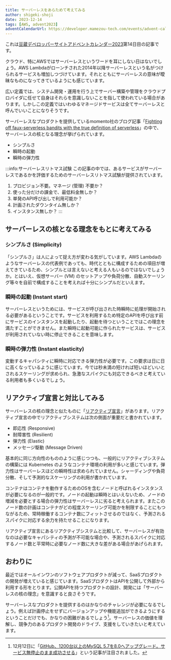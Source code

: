 ```yaml
---
title: サーバーレスをあらためて考えてみる
author: shigeki-shoji
date: 2023-12-14
tags: [AWS, advent2023]
adventCalendarUrl: https://developer.mamezou-tech.com/events/advent-calendar/2023/
---
```


これは[豆蔵デベロッパーサイトアドベントカレンダー2023](/events/advent-calendar/2023/)第14日目の記事です。

クラウド、特にAWSではサーバーレスというワードを耳にしない日はないでしょう。AWS Lambdaがローンチされた2014年以降サーバーレスという名がつけられるサービスも増加しつづけています。それとともにサーバーレスの意味が曖昧なものになってきているようにも感じています。

広い定義では、システム開発・運用を行う上でサーバー構築や管理をクラウドプロバイダに任せて自身はそれらを意識しないことを指して使われている場合があります。しかしこの定義ではいわゆるマネージドサービスは全てサーバーレスと呼んでいいことになりそうです。

サーバーレスなプロダクトを提供しているmomento社のブログ記事「[Fighting off faux-serverless bandits with the true definition of serverless](https://www.gomomento.com/blog/fighting-off-fake-serverless-bandits-with-the-true-definition-of-serverless)」の中で、サーバーレスの核となる理念が挙げられています。

- シンプルさ
- 瞬時の起動
- 瞬時の弾力性

:::info:サーバーレスリトマス試験
この記事の中では、あるサービスがサーバーレスであるかを評価するためのサーバーレスリトマス試験が提供されています。

1. プロビジョン不要。マネージ (管理) 不要か？
2. 使った分だけの課金で、最低料金無しか？
3. 単発のAPI呼び出しで利用可能か？
4. 計画されたダウンタイム無しか？
5. インスタンス無しか？
:::

## サーバーレスの核となる理念をもとに考えてみる

### シンプルさ (Simplicity)

「シンプルさ」は人によって捉え方が変わる気がしています。AWS Lambdaのようなサーバーレスの代表例であっても、時代とともに構成するための項目が増えてきているため、シンプルとは言えないと考える人もいるのではないでしょうか。とはいえ、仮想サーバー (VM) のセットアップや負荷分散、自動スケーリング等々を自前で構成することを考えれば十分にシンプルだといえます。

### 瞬時の起動 (Instant start)

サーバーレスというためには、サービスが呼び出された時瞬時に処理が開始される必要があるということです。サービスを利用するため特定のAPIを呼び出す前にサービスのインスタンスを起動したり、起動を待つということではこの理念を満たすことができません。また瞬時に起動可能に作られたサービスは、サービスが利用されていない時に停止できることを意味します。

### 瞬時の弾力性 (Instant elasticity)

変動するキャパシティに瞬時に対応できる弾力性が必要です。この要求は日に日に高くなっているように感じています。今では秒未満の短ければ短いほどいいとされるスケーリングが求められ、急激なスパイクにも対応できるべきと考えている利用者も多くいるでしょう。

## リアクティブ宣言と対比してみる

サーバーレスの核の理念と似たものに「[リアクティブ宣言](https://www.reactivemanifesto.org/ja)」があります。リアクティブ宣言の中でリアクティブシステムは次の側面が重要だと書かれています。

- 即応性 (Responsive)
- 耐障害性 (Resilient)
- 弾力性 (Elastic)
- メッセージ駆動 (Message Driven)

基本的に同じ方向性のもののように感じつつも、一般的にリアクティブシステムの構築には Kubernetes のようなコンテナ環境の利用が多いと感じています。弾力性はサーバーレスほどの瞬時性は求められていません。シャーディングや負荷分散、そして予測的なスケーリングの利用が書かれています。

コンテナはコンテナを動作するためのOSを含むノードと呼ばれるインスタンスが必要になるのが一般的です。ノードの起動は瞬時とはいえないため、ノードの増減を必要とする場合の弾力性はサーバーレスに劣ると考えられます。またこのノード数の計画はコンテナがどの程度スケーリング可能かを制限することにもつながるため、常時稼働するコンテナ数にフィットさせるのではなく、予測されるスパイクに対応する余力を持たせることになります。

リアクティブ宣言にあるリアクティブシステムと比較して、サーバーレスが有効なのは必要なキャパシティの予測が不可能な場合や、予測されるスパイクに対応するノード数と平常時に必要なノード数に大きな差がある場合があげられます。

## おわりに

最近ではオールインワンのソフトウェアプロダクトが減って、SaaSプロダクトの開発が増えていると感じています。SaaSプロダクトはAPIを公開して外部から利用する形をとります。公開APIを持つプロダクトの設計、開発には「サーバーレスの核の理念」を意識すると良さそうです。

サーバーレスなプロダクトを提供するのはかなりのチャレンジが必要になるでしょう。例えば計画停止をせずにバージョンアップや機能追加ができるようにするということだけでも、かなりの困難があるでしょう[^1]。サーバーレスの価値を理解し、競争力のあるプロダクト開発のドライブ、支援をしていきたいと考えています。

[^1]: 12月12日に「[GitHub、1200台以上のMySQL 5.7を8.0へアップグレード。サービス無停止のまま成功させる](https://www.publickey1.jp/blog/23/github1200mysql_5780.html)」という記事が注目されました。